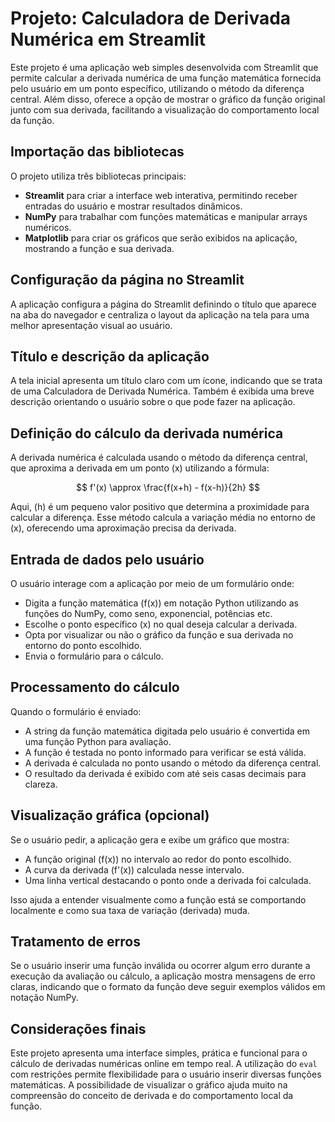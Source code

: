 # Projeto: Calculadora de Derivada Numérica em Streamlit

Este projeto é uma aplicação web simples desenvolvida com Streamlit que permite calcular a derivada numérica de uma função matemática fornecida pelo usuário em um ponto específico, utilizando o método da diferença central. Além disso, oferece a opção de mostrar o gráfico da função original junto com sua derivada, facilitando a visualização do comportamento local da função.

## Importação das bibliotecas

O projeto utiliza três bibliotecas principais:

- **Streamlit** para criar a interface web interativa, permitindo receber entradas do usuário e mostrar resultados dinâmicos.
- **NumPy** para trabalhar com funções matemáticas e manipular arrays numéricos.
- **Matplotlib** para criar os gráficos que serão exibidos na aplicação, mostrando a função e sua derivada.

## Configuração da página no Streamlit

A aplicação configura a página do Streamlit definindo o título que aparece na aba do navegador e centraliza o layout da aplicação na tela para uma melhor apresentação visual ao usuário.

## Título e descrição da aplicação

A tela inicial apresenta um título claro com um ícone, indicando que se trata de uma Calculadora de Derivada Numérica. Também é exibida uma breve descrição orientando o usuário sobre o que pode fazer na aplicação.

## Definição do cálculo da derivada numérica

A derivada numérica é calculada usando o método da diferença central, que aproxima a derivada em um ponto \(x\) utilizando a fórmula:

$$
f'(x) \approx \frac{f(x+h) - f(x-h)}{2h}
$$


Aqui, \(h\) é um pequeno valor positivo que determina a proximidade para calcular a diferença. Esse método calcula a variação média no entorno de \(x\), oferecendo uma aproximação precisa da derivada.

## Entrada de dados pelo usuário

O usuário interage com a aplicação por meio de um formulário onde:

- Digita a função matemática \(f(x)\) em notação Python utilizando as funções do NumPy, como seno, exponencial, potências etc.
- Escolhe o ponto específico \(x\) no qual deseja calcular a derivada.
- Opta por visualizar ou não o gráfico da função e sua derivada no entorno do ponto escolhido.
- Envia o formulário para o cálculo.

## Processamento do cálculo

Quando o formulário é enviado:

- A string da função matemática digitada pelo usuário é convertida em uma função Python para avaliação.
- A função é testada no ponto informado para verificar se está válida.
- A derivada é calculada no ponto usando o método da diferença central.
- O resultado da derivada é exibido com até seis casas decimais para clareza.

## Visualização gráfica (opcional)

Se o usuário pedir, a aplicação gera e exibe um gráfico que mostra:

- A função original \(f(x)\) no intervalo ao redor do ponto escolhido.
- A curva da derivada \(f'(x)\) calculada nesse intervalo.
- Uma linha vertical destacando o ponto onde a derivada foi calculada.

Isso ajuda a entender visualmente como a função está se comportando localmente e como sua taxa de variação (derivada) muda.

## Tratamento de erros

Se o usuário inserir uma função inválida ou ocorrer algum erro durante a execução da avaliação ou cálculo, a aplicação mostra mensagens de erro claras, indicando que o formato da função deve seguir exemplos válidos em notação NumPy.

## Considerações finais

Este projeto apresenta uma interface simples, prática e funcional para o cálculo de derivadas numéricas online em tempo real. A utilização do `eval` com restrições permite flexibilidade para o usuário inserir diversas funções matemáticas. A possibilidade de visualizar o gráfico ajuda muito na compreensão do conceito de derivada e do comportamento local da função.
